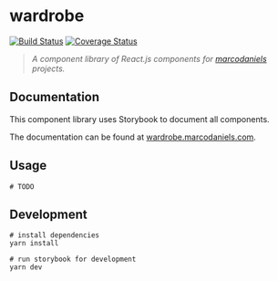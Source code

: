 # wardrobe

[![Build Status](https://travis-ci.org/MarcoDaniels/wardrobe.svg?branch=master)](https://travis-ci.org/MarcoDaniels/wardrobe)
[![Coverage Status](https://coveralls.io/repos/github/MarcoDaniels/wardrobe/badge.svg?branch=master)](https://coveralls.io/github/MarcoDaniels/wardrobe
)
> _A component library of React.js components for [marcodaniels](https://marcodaniels.com) projects._

## Documentation
This component library uses Storybook to document all components. 

The documentation can be found at [wardrobe.marcodaniels.com](https://wardrobe.marcodaniels.com).

## Usage
```
# TODO
```

## Development
```
# install dependencies
yarn install

# run storybook for development
yarn dev
```
